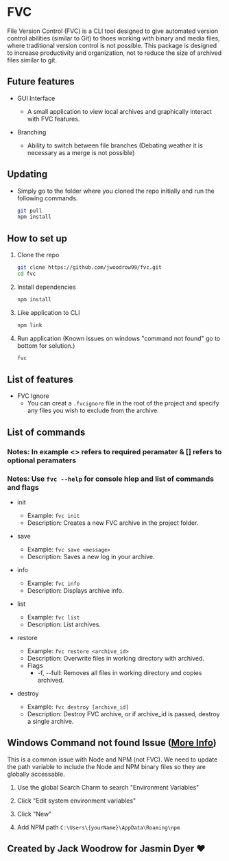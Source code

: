 # FVC

File Version Control (FVC) is a CLI tool designed to give automated version control abilities (similar to Git) to thoes working with binary and media files, where traditional version control is not possible. This package is designed to increase productivity and organization, not to reduce the size of archived files similar to git.

## Future features

* GUI Interface
  * A small application to view local archives and graphically interact with FVC features.

* Branching
  * Ability to switch between file branches (Debating weather it is necessary as a merge is not possible)

## Updating

* Simply go to the folder where you cloned the repo initially and run the following commands.

    ```bash
    git pull
    npm install
    ```

## How to set up

1. Clone the repo

    ```bash
    git clone https://github.com/jwoodrow99/fvc.git
    cd fvc
    ```

2. Install dependencies

    ```bash
    npm install
    ```

3. Like application to CLI

    ```bash
    npm link
    ```

4. Run application (Known issues on windows "command not found" go to bottom for solution.)

    ```bash
    fvc
    ```

## List of features

* FVC Ignore
  * You can creat a ```.fvcignore``` file in the root of the project and specify any files you wish to exclude from the archive.

## List of commands

### Notes: In example <> refers to required peramater & [] refers to optional peramaters

### Notes: Use ```fvc --help``` for console hlep and list of commands and flags

* init
  * Example: ```fvc init```
  * Description: Creates a new FVC archive in the project folder.

* save
  * Example: ```fvc save <message>```
  * Description: Saves a new log in your archive.

* info
  * Example: ```fvc info```
  * Description: Displays archive info.

* list
  * Example: ```fvc list```
  * Description: List archives.

* restore
  * Example: ```fvc restore <archive_id>```
  * Description: Overwrite files in working directory with archived.
  * Flags
    * -f, --full: Removes all files in working directory and copies archived.

* destroy
  * Example: ```fvc destroy [archive_id]```
  * Description: Destroy FVC archive, or if archive_id is passed, destroy a single archive.

## Windows Command not found Issue ([More Info](https://stackoverflow.com/questions/27864040/fixing-npm-path-in-windows-8-and-10))

This is a common issue with Node and NPM (not FVC). We need to update the path variable to include the Node and NPM binary files so they are globally accessable.

1. Use the global Search Charm to search "Environment Variables"

2. Click "Edit system environment variables"

3. Click "New"

4. Add NPM path ```C:\Users\{yourName}\AppData\Roaming\npm```

## Created by Jack Woodrow for Jasmin Dyer ❤
